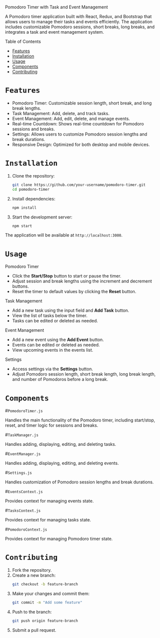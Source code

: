 Pomodoro Timer with Task and Event Management

A Pomodoro timer application built with React, Redux, and Bootstrap that allows users to manage their tasks and events efficiently. The application includes customizable Pomodoro sessions, short breaks, long breaks, and integrates a task and event management system.

Table of Contents

- [Features](#features)
- [Installation](#installation)
- [Usage](#usage)
- [Components](#components)
- [Contributing](#contributing)

# `Features`

- Pomodoro Timer: Customizable session length, short break, and long break lengths.
- Task Management: Add, delete, and track tasks.
- Event Management: Add, edit, delete, and manage events.
- Real-time Countdown: Shows real-time countdown for Pomodoro sessions and breaks.
- Settings: Allows users to customize Pomodoro session lengths and break durations.
- Responsive Design: Optimized for both desktop and mobile devices.

# `Installation`

1. Clone the repository:
    ```bash
    git clone https://github.com/your-username/pomodoro-timer.git
    cd pomodoro-timer
    ```

2. Install dependencies:
    ```bash
    npm install
    ```

3. Start the development server:
    ```bash
    npm start
    ```

The application will be available at `http://localhost:3000`.

# `Usage`

Pomodoro Timer

- Click the **Start/Stop** button to start or pause the timer.
- Adjust session and break lengths using the increment and decrement buttons.
- Reset the timer to default values by clicking the **Reset** button.

Task Management

- Add a new task using the input field and **Add Task** button.
- View the list of tasks below the timer.
- Tasks can be edited or deleted as needed.

Event Management

- Add a new event using the **Add Event** button.
- Events can be edited or deleted as needed.
- View upcoming events in the events list.

Settings

- Access settings via the **Settings** button.
- Adjust Pomodoro session length, short break length, long break length, and number of Pomodoros before a long break.

# `Components`

#`PomodoroTimer.js`

Handles the main functionality of the Pomodoro timer, including start/stop, reset, and timer logic for sessions and breaks.

#`TaskManager.js`

Handles adding, displaying, editing, and deleting tasks.

#`EventManager.js`

Handles adding, displaying, editing, and deleting events.

#`Settings.js`

Handles customization of Pomodoro session lengths and break durations.

#`EventsContext.js`

Provides context for managing events state.

#`TasksContext.js`

Provides context for managing tasks state.

#`PomodoroContext.js`

Provides context for managing Pomodoro timer state.

# `Contributing`

1. Fork the repository.
2. Create a new branch:
    ```bash
    git checkout -b feature-branch
    ```
3. Make your changes and commit them:
    ```bash
    git commit -m "Add some feature"
    ```
4. Push to the branch:
    ```bash
    git push origin feature-branch
    ```
5. Submit a pull request.

